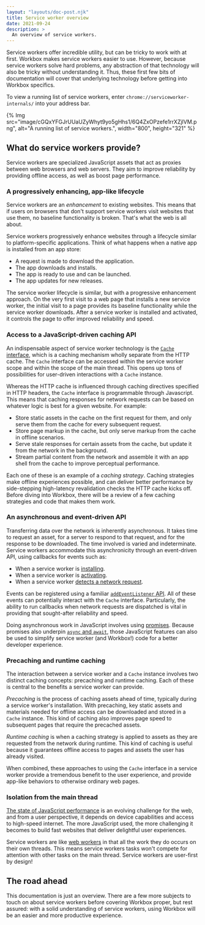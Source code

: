 ```yaml
---
layout: "layouts/doc-post.njk"
title: Service worker overview
date: 2021-09-24
description: >
  An overview of service workers.
---
```


Service workers offer incredible utility,
but can be tricky to work with at first.
Workbox makes service workers easier to use.
However, because service workers solve hard problems,
any abstraction of that technology will also be tricky without understanding it.
Thus, these first few bits of documentation will cover that underlying technology before getting into Workbox specifics.

To view a running list of service workers, enter `chrome://serviceworker-internals/` into your address bar.

{% Img src="image/cGQxYFGJrUUaUZyWhyt9yo5gHhs1/6Q4ZxOPzefe1rrXZjlVM.png", alt="A running list of service workers.", width="800", height="321" %}

## What do service workers provide?

Service workers are specialized JavaScript assets that act as proxies between web browsers and web servers.
They aim to improve reliability by providing offline access,
as well as boost page performance.

### A progressively enhancing, app-like lifecycle

Service workers are an _enhancement_ to existing websites.
This means that if users on browsers that don't support service workers visit websites that use them,
no baseline functionality is broken. That's what the web is all about.

Service workers progressively enhance websites through a lifecycle similar to platform-specific applications.
Think of what happens when a native app is installed from an app store:

- A request is made to download the application.
- The app downloads and installs.
- The app is ready to use and can be launched.
- The app updates for new releases.

The service worker lifecycle is similar,
but with a progressive enhancement approach.
On the very first visit to a web page that installs a new service worker,
the initial visit to a page provides its baseline functionality while the service worker downloads.
After a service worker is installed and activated,
it controls the page to offer improved reliability and speed.

### Access to a JavaScript-driven caching API

An indispensable aspect of service worker technology is the [`Cache` interface](https://developer.mozilla.org/docs/Web/API/Cache),
which is a caching mechanism wholly separate from the HTTP cache.
The `Cache` interface can be accessed within the service worker scope and within the scope of the main thread.
This opens up tons of possibilities for user-driven interactions with a `Cache` instance.

Whereas the HTTP cache is influenced through caching directives specified in HTTP headers,
the `Cache` interface is programmable through Javascript.
This means that caching responses for network requests can be based on whatever logic is best for a given website.
For example:

- Store static assets in the cache on the first request for them,
and only serve them from the cache for every subsequent request.
- Store page markup in the cache,
but only serve markup from the cache in offline scenarios.
- Serve stale responses for certain assets from the cache,
but update it from the network in the background.
- Stream partial content from the network and assemble it with an app shell from the cache to improve perceptual performance.

Each one of these is an example of a _caching strategy_.
Caching strategies make offline experiences possible,
and can deliver better performance by side-stepping high-latency revalidation checks the HTTP cache kicks off.
Before diving into Workbox, there will be a review of a few caching strategies and code that makes them work.

### An asynchronous and event-driven API

Transferring data over the network is inherently asynchronous.
It takes time to request an asset, for a server to respond to that request,
and for the response to be downloaded. The time involved is varied and indeterminate.
Service workers accommodate this asynchronicity through an event-driven API,
using callbacks for events such as:

- When a service worker is [installing](https://developer.mozilla.org/docs/Web/API/ServiceWorkerGlobalScope/install_event).
- When a service worker is [activating](https://developer.mozilla.org/docs/Web/API/ServiceWorkerGlobalScope/activate_event).
- When a service worker [detects a network request](https://developer.mozilla.org/docs/Web/API/ServiceWorkerGlobalScope/fetch_event).

Events can be registered using a familiar
[`addEventListener` API](https://developer.mozilla.org/docs/Web/API/EventTarget/addEventListener).
All of these events can potentially interact with the `Cache` interface.
Particularly, the ability to run callbacks when network requests are dispatched is vital in providing that sought-after reliability and speed.

Doing asynchronous work in JavaScript involves using
[promises](https://developer.mozilla.org/docs/Web/JavaScript/Reference/Global_Objects/Promise).
Because promises also underpin
[`async` and `await`](https://developer.mozilla.org/docs/Learn/JavaScript/Asynchronous/Async_await),
those JavaScript features can also be used to simplify service worker (and Workbox!) code for a better developer experience.

### Precaching and runtime caching

The interaction between a service worker and a `Cache` instance involves two distinct caching concepts:
precaching and runtime caching.
Each of these is central to the benefits a service worker can provide.

_Precaching_ is the process of caching assets ahead of time,
typically during a service worker's installation.
With precaching, key static assets and materials needed for offline access can be downloaded and stored in a `Cache` instance.
This kind of caching also improves page speed to subsequent pages that require the precached assets.

_Runtime caching_ is when a caching strategy is applied to assets as they are requested from the network during runtime.
This kind of caching is useful because it guarantees offline access to pages and assets the user has already visited.

When combined, these approaches to using the `Cache` interface in a service worker provide a tremendous benefit to the user experience,
and provide app-like behaviors to otherwise ordinary web pages.

### Isolation from the main thread

[The state of JavaScript performance](https://httparchive.org/reports/state-of-javascript)
is an evolving challenge for the web, and from a user perspective,
it depends on device capabilities and access to high-speed internet.
The more JavaScript used,
the more challenging it becomes to build fast websites that deliver delightful user experiences.

Service workers are like [web workers](https://developer.mozilla.org/docs/Web/API/Web_Workers_API/Using_web_workers)
in that all the work they do occurs on their own threads.
This means service workers tasks won't compete for attention with other tasks on the main thread.
Service workers are user-first by design!

## The road ahead

This documentation is just an overview.
There are a few more subjects to touch on about service workers before covering Workbox proper,
but rest assured: with a solid understanding of service workers,
using Workbox will be an easier and more productive experience.

